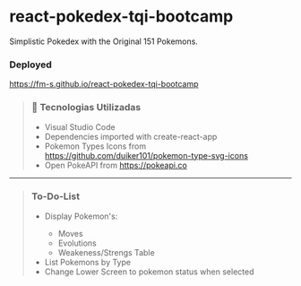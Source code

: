 # react-pokedex-tqi-bootcamp
Simplistic Pokedex with the Original 151 Pokemons.

### Deployed
https://fm-s.github.io/react-pokedex-tqi-bootcamp



> ### 📝 Tecnologias Utilizadas
>- Visual Studio Code
>- Dependencies imported with create-react-app
>- Pokemon Types Icons from https://github.com/duiker101/pokemon-type-svg-icons
>- Open PokeAPI from https://pokeapi.co

<hr/>

>### To-Do-List
> <ul>
> <li>Display Pokemon's:</li>
> <ul>
> <li>Moves</li>
> <li>Evolutions</li>
> <li>Weakeness/Strengs Table</li>
> </ul>
> <li>List Pokemons by Type</li>
> <li>Change Lower Screen to pokemon status when selected</li>
> </ul>